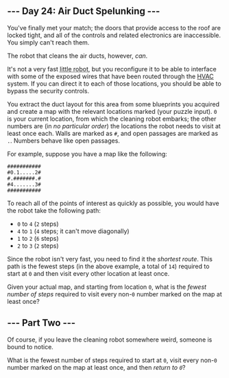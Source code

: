 <style>[title] { text-decoration: underline dotted; }</style>

\--- Day 24: Air Duct Spelunking ---
------------------------------------

You've finally met your match; the doors that provide access to the roof are locked tight, and all of the controls and related electronics are inaccessible. You simply can't reach them.

The robot that cleans the air ducts, however, _can_.

It's not a very fast <span title="The Brave Little Air Duct Cleaning Robot That Could">little robot</span>, but you reconfigure it to be able to interface with some of the exposed wires that have been routed through the [HVAC](https://en.wikipedia.org/wiki/HVAC) system. If you can direct it to each of those locations, you should be able to bypass the security controls.

You extract the duct layout for this area from some blueprints you acquired and create a map with the relevant locations marked (your puzzle input). `0` is your current location, from which the cleaning robot embarks; the other numbers are (in _no particular order_) the locations the robot needs to visit at least once each. Walls are marked as `#`, and open passages are marked as `.`. Numbers behave like open passages.

For example, suppose you have a map like the following:

```
###########
#0.1.....2#
#.#######.#
#4.......3#
###########
```

To reach all of the points of interest as quickly as possible, you would have the robot take the following path:

*   `0` to `4` (`2` steps)
*   `4` to `1` (`4` steps; it can't move diagonally)
*   `1` to `2` (`6` steps)
*   `2` to `3` (`2` steps)

Since the robot isn't very fast, you need to find it the _shortest route_. This path is the fewest steps (in the above example, a total of `14`) required to start at `0` and then visit every other location at least once.

Given your actual map, and starting from location `0`, what is the _fewest number of steps_ required to visit every non-`0` number marked on the map at least once?

\--- Part Two ---
-----------------

Of course, if you leave the cleaning robot somewhere weird, someone is bound to notice.

What is the fewest number of steps required to start at `0`, visit every non-`0` number marked on the map at least once, and then _return to `0`_?